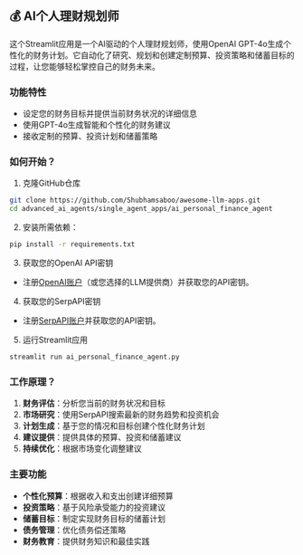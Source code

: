 ## 💰 AI个人理财规划师
这个Streamlit应用是一个AI驱动的个人理财规划师，使用OpenAI GPT-4o生成个性化的财务计划。它自动化了研究、规划和创建定制预算、投资策略和储蓄目标的过程，让您能够轻松掌控自己的财务未来。

### 功能特性
- 设定您的财务目标并提供当前财务状况的详细信息
- 使用GPT-4o生成智能和个性化的财务建议
- 接收定制的预算、投资计划和储蓄策略

### 如何开始？

1. 克隆GitHub仓库

```bash
git clone https://github.com/Shubhamsaboo/awesome-llm-apps.git
cd advanced_ai_agents/single_agent_apps/ai_personal_finance_agent
```
2. 安装所需依赖：

```bash
pip install -r requirements.txt
```
3. 获取您的OpenAI API密钥

- 注册[OpenAI账户](https://platform.openai.com/)（或您选择的LLM提供商）并获取您的API密钥。

4. 获取您的SerpAPI密钥

- 注册[SerpAPI账户](https://serpapi.com/)并获取您的API密钥。

5. 运行Streamlit应用
```bash
streamlit run ai_personal_finance_agent.py
```

### 工作原理？

1. **财务评估**：分析您当前的财务状况和目标
2. **市场研究**：使用SerpAPI搜索最新的财务趋势和投资机会
3. **计划生成**：基于您的情况和目标创建个性化财务计划
4. **建议提供**：提供具体的预算、投资和储蓄建议
5. **持续优化**：根据市场变化调整建议

### 主要功能

- **个性化预算**：根据收入和支出创建详细预算
- **投资策略**：基于风险承受能力的投资建议
- **储蓄目标**：制定实现财务目标的储蓄计划
- **债务管理**：优化债务偿还策略
- **财务教育**：提供财务知识和最佳实践
